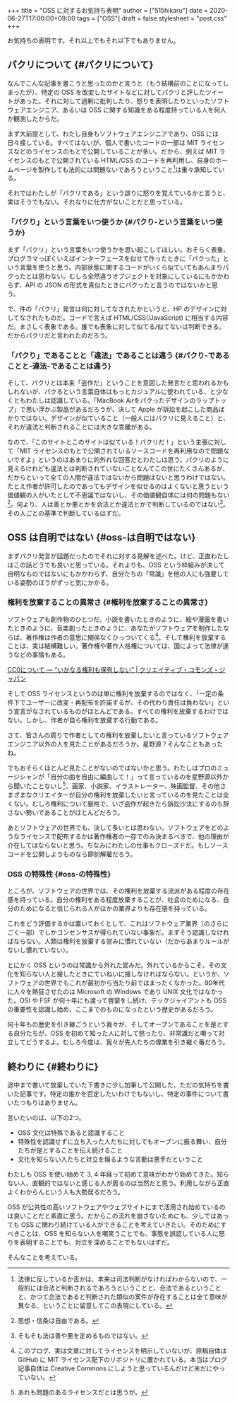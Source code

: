 +++
title = "OSS に対するお気持ち表明"
author = ["515hikaru"]
date = 2020-06-27T17:00:00+09:00
tags = ["OSS"]
draft = false
stylesheet = "post.css"
+++

お気持ちの表明です。それ以上でもそれ以下でもありません。


## パクリについて {#パクリについて}

なんでこんな記事を書こうと思ったのかと言うと（もう結構前のことになってしまったが）、特定の OSS を改変したサイトなどに対してパクリと評したツイートがあった。それに対して過剰に批判したり、怒りを表明したりといったソフトウェアエンジニア、あるいは OSS に関する知識をある程度持っている人を何人か観測したからだ。

まず大前提として、わたし自身もソフトウェアエンジニアであり、OSS には日々接している。すべてはないが、個人で書いたコードの一部は MIT ライセンスなどのライセンスのもとで公開していることが多い。だから、例えば MIT ライセンスのもとで公開されている HTML/CSS のコードを再利用し、自身のホームページを製作しても法的には問題ないであろうということ[^fn:1]は重々承知している。

それではわたしが「パクリである」という誹りに怒りを覚えているかと言うと、実はそうでもない。それなりに仕方がないことだと思っている。


### 「パクり」という言葉をいつ使うか {#パクり-という言葉をいつ使うか}

まず「パクリ」という言葉をいつ使うかを思い起こしてほしい。おそらく表象、プログラマっぽくいえばインターフェースを似せて作ったときに「パクった」という言葉を使うと思う。内部状態に関するコードがいくら似ていてもあんまりパクったとは思わない。むしろ全然違うオブジェクトを対象にしているにもかかわらず、API の JSON の形式を真似たときにパクったと言うのではないかと思う。

で、件の「パクリ」発言は何に対してなされたかというと、HP のデザインに対してなされたものだ。コードで言えば HTML/CSS(/JavaScript) に相当する内容だ。まさしく表象である。誰でも表象に対して似てる/似てないは判断できる。だからパクリだと言われたのだろう。


### 「パクり」であることと「違法」であることは違う {#パクり-であることと-違法-であることは違う}

そして、パクリとは本来「盗作だ」ということを意図した発言だと思われるかもしれないが、パクるという言葉自体はもっとカジュアルに使われている、と少なくともわたしは認識している。「MacBook Airをパクったデザインのラップトップ」で思い浮かぶ製品があるだろうが、決して Apple が訴訟を起こした商品ばかりではない。デザインが似ていること（一般人にはパクリに見えること）と、それが違法と判断されることには大きな乖離がある。

なので、「このサイトとこのサイトは似ている！パクリだ！」という主張に対して「MIT ライセンスのもとで公開されているソースコードを再利用なので問題ないですよ」というのはあまりに的外れな回答だとわたしは思う。パクリのように見えるけれども違法とは判断されていないことなんてこの世にたくさんあるが、だからといって全ての人間が違法ではないから問題はないと思うわけではない。たとえ作者が許可したのであってもデザインを似せるのはよくないと思うという価値観の人がいたとして不思議ではないし、その価値観自体には何の問題もない[^fn:2]。何より、人は善とか悪とかを合法とか違法とかで判断しているのではない[^fn:3]。その人ごとの基準で判断しているはずだ。


## OSS は自明ではない {#oss-は自明ではない}

まずパクリ発言が話題だったのでそれに対する見解を述べた。けど、正直わたしはこの話どうでも良いと思っている。それよりも、OSS という枠組みが決して自明なものではないにもかかわらず、自分たちの「常識」を他の人にも強要している姿勢のほうがずっと気にかかる。


### 権利を放棄することの異常さ {#権利を放棄することの異常さ}

ソフトウェアも創作物のひとつだ。小説を書いたときのように、絵や漫画を書いたときのように、音楽創ったときのように、あなたがソフトウェアを制作したならば、著作権は作者の意思に関係なくひっついてくる[^fn:4]。そして権利を放棄することは、実は結構難しい。著作権や著作人格権については、国によって法律が違うなどの事情もある。

[CC0について ― “いかなる権利も保有しない” | クリエイティブ・コモンズ・ジャパン](https://creativecommons.jp/sciencecommons/aboutcc0/)

そして OSS ライセンスというのは単に権利を放棄するのではなく、「一定の条件下でユーザーに改変・再配布を許諾するが、その代わり責任は負わない」という宣言がなされているものがほとんどである。すべての権利を放棄するわけではない。しかし、作者が自ら権利を放棄する行動である。

さて、皆さんの周りで作者としての権利を放棄したいと言っているソフトウェアエンジニア以外の人を見たことがあるだろうか。星野源？そんなこともあったね。

でもおそらくほとんど見たことがないのではないかと思う。わたしはプロのミュージシャンが「自分の曲を自由に編曲して！」って言っているのを星野源以外から聞いたことないし[^fn:5]、画家、小説家、イラストレーター、映画監督、その他さまざまなクリエイターが自分の権利を放棄したいと言っているのを見たことは全くない。むしろ権利について厳格で、いざ盗作が起きたら訴訟沙汰にするのも辞さない勢いであることがほとんどだろう。

あとソフトウェアの世界でも、決して多いとは思わない。ソフトウェアをどのようなライセンスで配布するかは著作権者の一存でのみ決まるべきで、他の理由が介在してはならないと思う。ちなみにわたしの仕事もクローズドだ。もしソースコードを公開しようものなら即刻解雇だろう。


### OSS の特殊性 {#oss-の特殊性}

ところが、ソフトウェアの世界では、その権利を放棄する流派がある程度の存在感を持っている。自分の権利をある程度放棄することが、社会のためになる、自分のためになると信じられる人がほかの業界よりも存在感を持っている。

これをどう評価するかは置いておくとして、これはソフトウェア業界（のさらにごく一部）でしかコンセンサスが得られていない事象だ。まずそう認識しなければならない。人類は権利を放棄する営みに慣れていない（だからあまりルールがないし慣れていない）。

とにかく OSS というのは常識から外れた営みだ。外れているからこそ、その文化を知らない人と接したときにていねいに接しなければならない。というか、ソフトウェアの世界でもこれが最初から当たり前ではまったくなかった。90年代に人々を熱狂させたのは Microsoft の Windows であり UNIX 文化ではなかった。OSI や FSF が何十年にも渡って啓蒙をし続け、テックジャイアントも OSS の重要性を認識し始め、ここまでのものになったという歴史があるだろう。

何十年もの歴史を引き継ごうという我々が、そしてオープンであることを是とする自分たちが、OSS を初めて知った人に対して怒ったり、非常識だと嘲って対立してどうするよ。むしろ今度は、我々が先人たちの偉業を引き継ぐ番だろう。


## 終わりに {#終わりに}

途中まで書いて放棄していた下書きに少し加筆して公開した、ただの気持ちを書いた記事です。特定の誰かを否定したいわけでもないし、特定の事件について書いたつもりはありません。

言いたいのは、以下の2つ。

-   OSS 文化は特殊であると認識すること
-   特殊性を認識せずに立ち入った人たちに対してもオープンに振る舞い、自分たちが是とすることを伝え続けること
-   文化を知らない人たちと対立を煽るような言動は悪手だということ

わたしも OSS を使い始めて 3, 4 年経って初めて意味がわかり始めてきた。知らない人、直観的ではないと感じる人が居るのは当然だと思う。利用しながら正直よくわからんという人も大勢居るだろう。

OSS が公共性の高いソフトウェアやウェブサイトにまで活用され始めているのは良いことだと素直に思う。だからこの流れを崩さないためにも、少しではあっても OSS に関わり続けている人ができることを考えていきたい。そのためにすべきことは、OSS を知らない人を嘲笑うことでも、事態を誤認している人に怒りを表明することでも、対立を深めることでもないはずだ。

そんなことを考えている。

[^fn:1]: 法律に反しているか否かは、本来は司法判断がなければわからないので、一般的には合法と判断されるであろうということと、合法であるということと、かつて合法であると判断された類似の案件が存在することは全て意味が異なる、ということに留意してこの表現にしている。
[^fn:2]: 思想・信条は自由である。
[^fn:3]: そもそも法は善や悪を定めるものではない。
[^fn:4]: このブログ、実は文章に対してライセンスを明示していないが、原稿自体は GitHub に MIT ライセンス配下のリポジトリに置かれている。本当はブログ記事自体は Creative Commons にしようと思っているんだけど未だにやっていない。
[^fn:5]: あれも問題のあるライセンスだとは思うが。